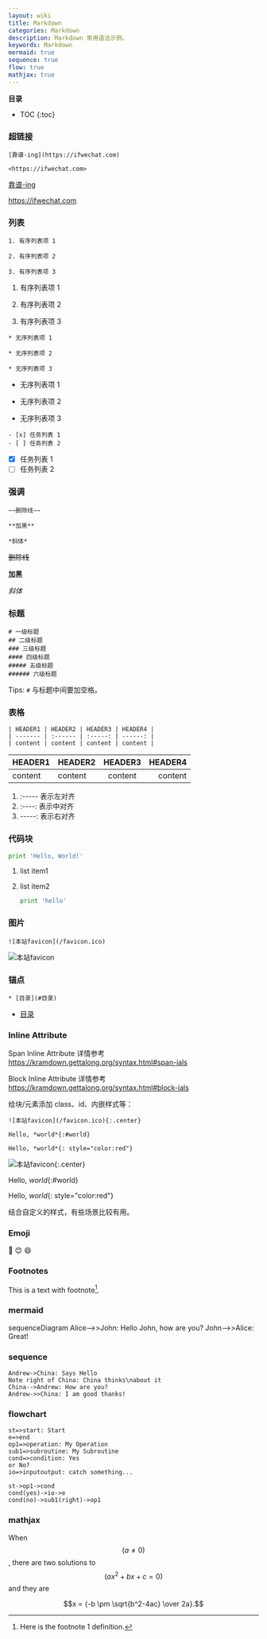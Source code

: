 ```yaml
---
layout: wiki
title: Markdown
categories: Markdown
description: Markdown 常用语法示例。
keywords: Markdown
mermaid: true
sequence: true
flow: true
mathjax: true
---
```


**目录**

* TOC
{:toc}

### 超链接

```
[靠谱-ing](https://ifwechat.com)

<https://ifwechat.com>
```

[靠谱-ing](https://ifwechat.com)  

<https://ifwechat.com>

### 列表

```
1. 有序列表项 1

2. 有序列表项 2

3. 有序列表项 3
```

1. 有序列表项 1

2. 有序列表项 2

3. 有序列表项 3

```
* 无序列表项 1

* 无序列表项 2

* 无序列表项 3
```

* 无序列表项 1

* 无序列表项 2

* 无序列表项 3

```
- [x] 任务列表 1
- [ ] 任务列表 2
```

- [x] 任务列表 1
- [ ] 任务列表 2

### 强调

```
~~删除线~~

**加黑**

*斜体*
```

~~删除线~~

**加黑**

*斜体*

### 标题

```
# 一级标题
## 二级标题
### 三级标题
#### 四级标题
##### 五级标题
###### 六级标题
```

Tips: `#` 与标题中间要加空格。

### 表格

```
| HEADER1 | HEADER2 | HEADER3 | HEADER4 |
| ------- | :------ | :-----: | ------: |
| content | content | content | content |
```

| HEADER1 | HEADER2 | HEADER3 | HEADER4 |
| ------- | :------ | :-----: | ------: |
| content | content | content | content |

1. :----- 表示左对齐
2. :----: 表示中对齐
3. -----: 表示右对齐

### 代码块

```python
print 'Hello, World!'
```

1. list item1

2. list item2

   ```python
   print 'hello'
   ```

### 图片

```
![本站favicon](/favicon.ico)
```

![本站favicon](/favicon.ico)

### 锚点

```
* [目录](#目录)
```

* [目录](#目录)

### Inline Attribute

Span Inline Attribute 详情参考 <https://kramdown.gettalong.org/syntax.html#span-ials>

Block Inline Attribute 详情参考 <https://kramdown.gettalong.org/syntax.html#block-ials>

给块/元素添加 class、id、内嵌样式等：

```
![本站favicon](/favicon.ico){:.center}

Hello, *world*{:#world} 

Hello, *world*{: style="color:red"} 
```

![本站favicon](/favicon.ico){:.center}

Hello, *world*{:#world} 

Hello, *world*{: style="color:red"} 

结合自定义的样式，有些场景比较有用。

### Emoji

:camel:
:blush:
:smile:

### Footnotes

This is a text with footnote[^1].

### mermaid

<div class="mermaid">
sequenceDiagram
    Alice-->>John: Hello John, how are you?
    John-->>Alice: Great!
</div>

### sequence

```sequence
Andrew->China: Says Hello
Note right of China: China thinks\nabout it
China-->Andrew: How are you?
Andrew->>China: I am good thanks!
```

### flowchart

```flow
st=>start: Start
e=>end
op1=>operation: My Operation
sub1=>subroutine: My Subroutine
cond=>condition: Yes
or No?
io=>inputoutput: catch something...

st->op1->cond
cond(yes)->io->e
cond(no)->sub1(right)->op1
```

### mathjax

When $$(a \ne 0)$$, there are two solutions to $$(ax^2 + bx + c = 0)$$ and they are

$$x = {-b \pm \sqrt{b^2-4ac} \over 2a}.$$

[^1]: Here is the footnote 1 definition.
